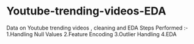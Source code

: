 # Youtube-trending-videos-EDA
Data on Youtube trending videos , cleaning and EDA 
Steps Performed :-
1.Handling Null Values
2.Feature Encoding
3.Outlier Handling
4.EDA
